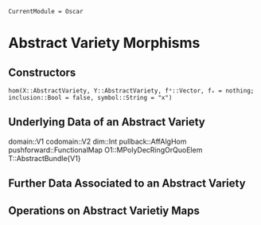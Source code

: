 ```@meta
CurrentModule = Oscar
```

# Abstract Variety Morphisms

## Constructors

```@docs
hom(X::AbstractVariety, Y::AbstractVariety, fˣ::Vector, fₓ = nothing; inclusion::Bool = false, symbol::String = "x")
```

## Underlying Data of an Abstract Variety

domain::V1
  codomain::V2
  dim::Int
  pullback::AffAlgHom
  pushforward::FunctionalMap
  O1::MPolyDecRingOrQuoElem
  T::AbstractBundle{V1}

## Further Data Associated to an Abstract Variety


## Operations on Abstract Varietiy Maps
